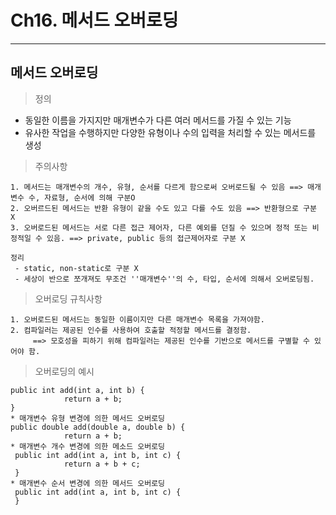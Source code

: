 # Ch16. 메서드 오버로딩
---
메서드 오버로딩
---
> 정의<br>
- 동일한 이름을 가지지만 매개변수가 다른 여러 메서드를 가질 수 있는 기능
- 유사한 작업을 수행하지만 다양한 유형이나 수의 입력을 처리할 수 있는 메서드를 생성
> 주의사항<br>
```
1. 메서드는 매개변수의 개수, 유형, 순서를 다르게 함으로써 오버로드될 수 있음 ==> 매개변수 수, 자료형, 순서에 의해 구분O
2. 오버르드된 메서드는 반환 유형이 같을 수도 있고 다를 수도 있음 ==> 반환형으로 구분 X
3. 오버로드된 메서드는 서로 다른 접근 제어자, 다른 예외를 던질 수 있으며 정적 또는 비정적일 수 있음. ==> private, public 등의 접근제어자로 구분 X

정리
 - static, non-static로 구분 X
 - 세상이 반으로 쪼개져도 무조건 ''매개변수''의 수, 타입, 순서에 의해서 오버로딩됨.
```
> 오버로딩 규칙사항<br>
```
1. 오버로드된 메서드는 동일한 이름이지만 다른 매개변수 목록을 가져야함.
2. 컴파일러는 제공된 인수를 사용하여 호출할 적정할 메서드를 결정함.
     ==> 모호성을 피하기 위해 컴파일러는 제공된 인수를 기반으로 메서드를 구별할 수 있어야 함.
```
> 오버로딩의 예시<br>
```
public int add(int a, int b) {
			return a + b;
}
* 매개변수 유형 변경에 의한 메서드 오버로딩
public double add(double a, double b) {
 			return a + b;
* 매개변수 개수 변경에 의한 메소드 오버로딩
 public int add(int a, int b, int c) {
			return a + b + c;
 }
* 매개변수 순서 변경에 의한 메서드 오버로딩
 public int add(int a, int b, int c) {
 }
```
